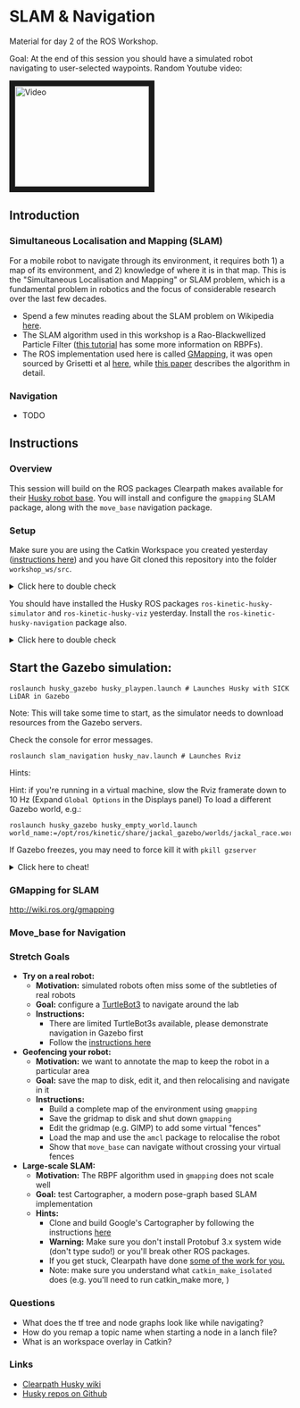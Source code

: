 SLAM & Navigation
==================
Material for day 2 of the ROS Workshop.  

Goal: At the end of this session you should have a simulated robot navigating to user-selected waypoints. Random Youtube video:

<a href="http://www.youtube.com/watch?feature=player_embedded&v=WmGVRX2r8WY
" target="_blank"><img src="http://img.youtube.com/vi/WmGVRX2r8WY/0.jpg" 
alt="Video" width="240" height="180" border="10" /></a>


Introduction
-------------

### Simultaneous Localisation and Mapping (SLAM)
For a mobile robot to navigate through its environment, it requires both 1) a map of its environment, and 2) knowledge of where it is in that map. This is the "Simultaneous Localisation and Mapping" or SLAM problem, which is a fundamental problem in robotics and the focus of considerable research over the last few decades.
* Spend a few minutes reading about the SLAM problem on Wikipedia [here](https://en.wikipedia.org/wiki/Simultaneous_localization_and_mapping).  
* The SLAM algorithm used in this workshop is a Rao-Blackwellized Particle Filter ([this tutorial](http://www2.informatik.uni-freiburg.de/~stachnis/pdf/rbpf-slam-tutorial-2007.pdf) has some more information on RBPFs).  
* The ROS implementation used here is called [GMapping](http://wiki.ros.org/gmapping), it was open sourced by Grisetti et al [here](https://openslam-org.github.io/gmapping.html), while [this paper](http://www2.informatik.uni-freiburg.de/~stachnis/pdf/grisetti07tro.pdf) describes the algorithm in detail.

### Navigation
* TODO

Instructions
----------------

### Overview

This session will build on the ROS packages Clearpath makes available for their [Husky robot base](http://wiki.ros.org/Robots/Husky).  You will install and configure the `gmapping` SLAM package, along with the `move_base` navigation package. 

### Setup

Make sure you are using the Catkin Workspace you created yesterday ([instructions here](https://github.com/ros-workshop/course)) and you have Git cloned this repository into the folder `workshop_ws/src`.

<details><summary>Click here to double check</summary>

Either: 
```
cd ~/workshop_ws/src
git clone https://github.com/ros-workshop/slam-navigation.git
```
Or if you are using SSH keys:
```
cd ~/workshop_ws/src
git clone git@github.com:ros-workshop/slam-navigation.git
```

</details>

You should have installed the Husky ROS packages `ros-kinetic-husky-simulator` and `ros-kinetic-husky-viz` yesterday. Install the `ros-kinetic-husky-navigation` package also.

<details><summary>Click here to double check</summary>

```
sudo apt install ros-kinetic-husky-simulator ros-kinetic-husky-viz ros-kinetic-husky-navigation
```

</details>
 


## Start the Gazebo simulation:

```
roslaunch husky_gazebo husky_playpen.launch # Launches Husky with SICK LiDAR in Gazebo
```

Note: This will take some time to start, as the simulator needs to download resources from the Gazebo servers.

Check the console for error messages.  

```
roslaunch slam_navigation husky_nav.launch # Launches Rviz
```


Hints:




Hint: if you're running in a virtual machine, slow the Rviz framerate down to 10 Hz (Expand `Global Options` in the Displays panel)
To load a different Gazebo world, e.g.: 
```
roslaunch husky_gazebo husky_empty_world.launch world_name:=/opt/ros/kinetic/share/jackal_gazebo/worlds/jackal_race.world
```

If Gazebo freezes, you may need to force kill it with `pkill gzserver`




<details><summary>Click here to cheat!</summary>

```
# Install wstool and rosdep.
  
```
</details>


### GMapping for SLAM

http://wiki.ros.org/gmapping



### Move_base for Navigation


### Stretch Goals
* **Try on a real robot:** 
  * **Motivation:** simulated robots often miss some of the subtleties of real robots   
  * **Goal:** configure a [TurtleBot3](http://emanual.robotis.com/docs/en/platform/turtlebot3/overview/) to navigate around the lab
  * **Instructions:**
    * There are limited TurtleBot3s available, please demonstrate navigation in Gazebo first
    * Follow the [instructions here](http://emanual.robotis.com/docs/en/platform/turtlebot3/navigation)
* **Geofencing your robot:** 
  * **Motivation:** we want to annotate the map to keep the robot in a particular area 
  * **Goal:** save the map to disk, edit it, and then relocalising and navigate in it
  * **Instructions:**
    * Build a complete map of the environment using ```gmapping```
    * Save the gridmap to disk and shut down ```gmapping```
    * Edit the gridmap (e.g. GIMP) to add some virtual "fences" 
    * Load the map and use the ```amcl``` package to relocalise the robot
    * Show that ```move_base``` can navigate without crossing your virtual fences 
* **Large-scale SLAM:** 
  * **Motivation:** The RBPF algorithm used in ```gmapping``` does not scale well
  * **Goal:** test Cartographer, a modern pose-graph based SLAM implementation 
  * **Hints:**
    * Clone and build Google's Cartographer by following the instructions [here](https://google-cartographer-ros.readthedocs.io/en/latest/)
    * **Warning:** Make sure you don't install Protobuf 3.x system wide (don't type sudo!) or you'll break other ROS packages. 
    * If you get stuck, Clearpath have done [some of the work for you.](https://github.com/husky/husky_cartographer_navigation/blob/master/husky_cartographer_install.sh)
    * Note: make sure you understand what `catkin_make_isolated` does (e.g. you'll need to run catkin_make more, )

### Questions
* What does the tf tree and node graphs look like while navigating?
* How do you remap a topic name when starting a node in a lanch file?
* What is an workspace overlay in Catkin? 

### Links
* [Clearpath Husky wiki](http://wiki.ros.org/Robots/Husky) 
* [Husky repos on Github](https://github.com/husky/husky)

